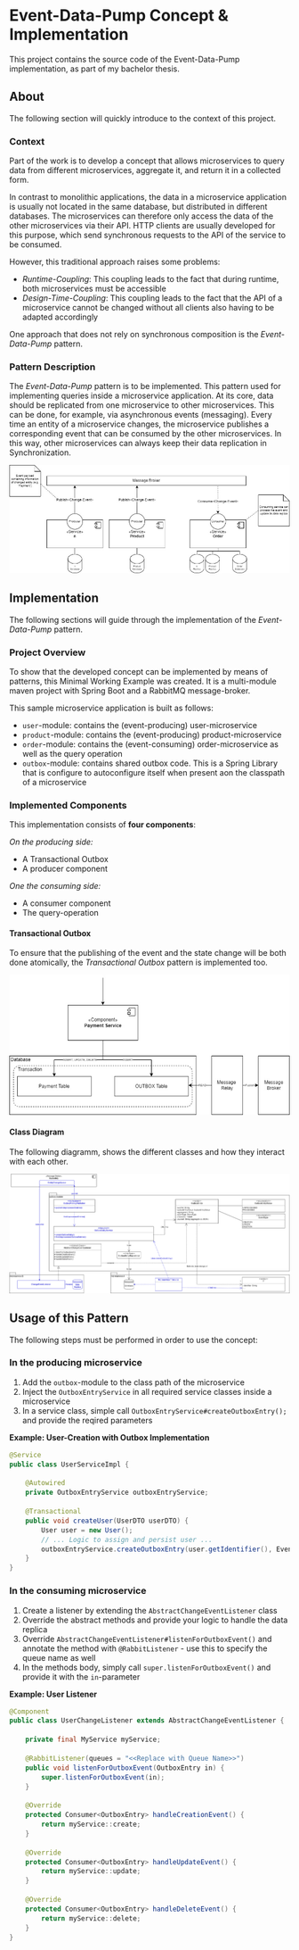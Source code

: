 # Event-Data-Pump Concept & Implementation

This project contains the source code of the Event-Data-Pump implementation, as part of my bachelor thesis.

## About

The following section will quickly introduce to the context of this project.

### Context

Part of the work is to develop a concept that allows microservices to query data from different microservices, aggregate it, and return it in a collected form.

In contrast to monolithic applications, the data in a microservice application is usually not located in the same database, but distributed in different databases.
The microservices can therefore only access the data of the other microservices via their API. HTTP clients are usually developed for this purpose, which send synchronous requests to the API of the service to be consumed.

However, this traditional approach raises some problems:

- _Runtime-Coupling_: This coupling leads to the fact that during runtime, both microservices must be accessible
- _Design-Time-Coupling_: This coupling leads to the fact that the API of a microservice cannot be changed without all clients also having to be adapted accordingly

One approach that does not rely on synchronous composition is the _Event-Data-Pump_ pattern.

### Pattern Description
The _Event-Data-Pump_ pattern is to be implemented. 
This pattern used for implementing queries inside a microservice application.
At its core, data should be replicated from one microservice to other microservices.
This can be done, for example, via asynchronous events (messaging).
Every time an entity of a microservice changes, the microservice publishes a corresponding event that can be consumed by the other microservices.
In this way, other microservices can always keep their data replication in Synchronization.

![](architecture_edited.jpg)

## Implementation

The following sections will guide through the implementation of the _Event-Data-Pump_ pattern.

### Project Overview

To show that the developed concept can be implemented by means of patterns, this Minimal Working Example was created.
It is a multi-module maven project with Spring Boot and a RabbitMQ message-broker.

This sample microservice application is built as follows:

- `user`-module: contains the (event-producing) user-microservice 
- `product`-module: contains the (event-producing) product-microservice
- `order`-module: contains the (event-consuming) order-microservice as well as the query operation
- `outbox`-module: contains shared outbox code. This is a Spring Library that is configure to autoconfigure itself when present aon the classpath of a microservice 

### Implemented Components

This implementation consists of **four components**:

_On the producing side:_

- A Transactional Outbox
- A producer component

_One the consuming side:_

- A consumer component
- The query-operation

#### Transactional Outbox

To ensure that the publishing of the event and the state change will be both done atomically, the _Transactional Outbox_ pattern is implemented too.

![](transactional-outbox_edited.jpg)

#### Class Diagram

The following diagramm, shows the different classes and how they interact with each other.

![](class-diagram.png)

## Usage of this Pattern

The following steps must be performed in order to use the concept:

### In the producing microservice
1. Add the `outbox`-module to the class path of the microservice
2. Inject the `OutboxEntryService` in all required service classes inside a microservice
3. In a service class, simple call `OutboxEntryService#createOutboxEntry();` and provide the reqired parameters

**Example: User-Creation with Outbox Implementation**
```java
@Service
public class UserServiceImpl {
    
    @Autowired
    private OutboxEntryService outboxEntryService;

    @Transactional
    public void createUser(UserDTO userDTO) {
        User user = new User();
        // ... Logic to assign and persist user ...
        outboxEntryService.createOutboxEntry(user.getIdentifier(), EventType.CREATION, user);
    }
}
```
### In the consuming microservice
1. Create a listener by extending the `AbstractChangeEventListener` class
2. Override the abstract methods and provide your logic to handle the data replica
3. Override `AbstractChangeEventListener#listenForOutboxEvent()` and annotate the method with `@RabbitListener` - use this to specify the queue name as well
4. In the methods body, simply call `super.listenForOutboxEvent()` and provide it with the `in`-parameter

**Example: User Listener**
```java
@Component
public class UserChangeListener extends AbstractChangeEventListener {

    private final MyService myService;
    
    @RabbitListener(queues = "<<Replace with Queue Name>>")
    public void listenForOutboxEvent(OutboxEntry in) {
        super.listenForOutboxEvent(in);
    }

    @Override
    protected Consumer<OutboxEntry> handleCreationEvent() {
        return myService::create;
    }

    @Override
    protected Consumer<OutboxEntry> handleUpdateEvent() {
        return myService::update;
    }

    @Override
    protected Consumer<OutboxEntry> handleDeleteEvent() {
        return myService::delete;
    }
}
```